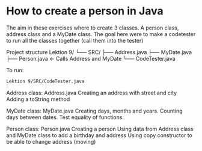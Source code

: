 # How to create a person in Java

The aim in these exercises where to create 3 classes. A person class, address class and a MyDate class. The goal here were to make a codetester to run all the classes together (call them into the tester)

Project structure
Lektion 9/
└── SRC/
    ├── Address.java
    ├── MyDate.java
    ├── Person.java   ← Calls Address and MyDate
    └── CodeTester.java

To run: 
```bash
Lektion 9/SRC/CodeTester.java
```

Address class: Address.java
Creating an address with street and city 
Adding a toString method

MyDate class: MyDate.java
Creating days, months and years. 
Counting days between dates.
Test equality of functions. 

Person class: Person.java
Creating a person
Using data from Address class and MyDate class to add a birthday and address
Using copy constructor to be able to change address (moving) 

